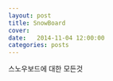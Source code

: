 ```yaml
---
layout: post
title: SnowBoard
cover:
date:   2014-11-04 12:00:00
categories: posts
---
```

스노우보드에 대한 모든것
